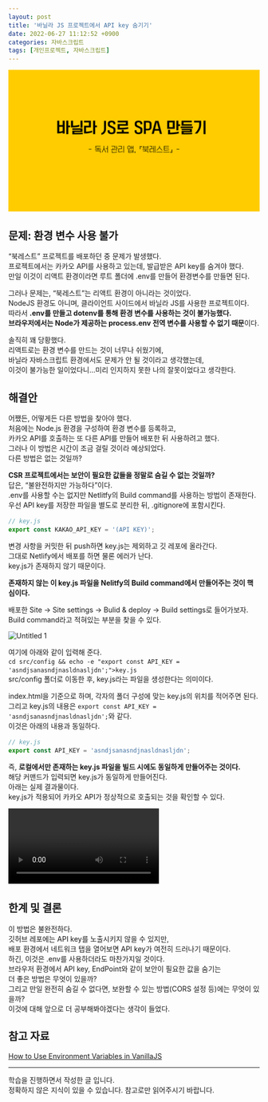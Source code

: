 ```yaml
---
layout: post
title: '바닐라 JS 프로젝트에서 API key 숨기기'
date: 2022-06-27 11:12:52 +0900
categories: 자바스크립트
tags: [개인프로젝트, 자바스크립트]
---
```

  
<img src="https://github.com/gitul0515/gitul0515.github.io/blob/main/_posts/image/bookrest/title.png?raw=true" alt="표제 이미지">
  
## 문제: 환경 변수 사용 불가  
“북레스트” 프로젝트를 배포하던 중 문제가 발생했다.   
프로젝트에서는 카카오 API를 사용하고 있는데, 발급받은 API key를 숨겨야 했다.   
만일 이것이 리액트 환경이라면 루트 폴더에 .env를 만들어 환경변수를 만들면 된다.   
  
그러나 문제는, “북레스트”는 리액트 환경이 아니라는 것이었다.  
NodeJS 환경도 아니며, 클라이언트 사이드에서 바닐라 JS를 사용한 프로젝트이다.   
따라서 **.env를 만들고 dotenv를 통해 환경 변수를 사용하는 것이 불가능했다.**   
**브라우저에서는 Node가 제공하는 process.env 전역 변수를 사용할 수 없기 때문**이다.   
  
솔직히 꽤 당황했다.   
리액트로는 환경 변수를 만드는 것이 너무나 쉬웠기에,   
바닐라 자바스크립트 환경에서도 문제가 안 될 것이라고 생각했는데,   
이것이 불가능한 일이었다니…미리 인지하지 못한 나의 잘못이었다고 생각한다.   
  
## 해결안  
어쨌든, 어떻게든 다른 방법을 찾아야 했다.   
처음에는 Node.js 환경을 구성하여 환경 변수를 등록하고,  
카카오 API를 호출하는 또 다른 API를 만들어 배포한 뒤 사용하려고 했다.   
그러나 이 방법은 시간이 조금 걸릴 것이라 예상되었다.   
다른 방법은 없는 것일까?   
  
**CSR 프로젝트에서는 보안이 필요한 값들을 정말로 숨길 수 없는 것일까?**   
답은, “불완전하지만 가능하다”이다.   
.env를 사용할 수는 없지만 Netlitfy의 Build command를 사용하는 방법이 존재한다.   
우선 API key를 저장한 파일을 별도로 분리한 뒤, .gitignore에 포함시킨다.   
  
```JavaScript
// key.js
export const KAKAO_API_KEY = '(API KEY)';
```  
  
변경 사항을 커밋한 뒤 push하면  key.js는 제외하고 깃 레포에 올라간다.   
그대로 Netlify에서 배포를 하면 물론 에러가 난다.  
key.js가 존재하지 않기 때문이다.   
  
**존재하지 않는 이 key.js 파일을 Nelitfy의 Build command에서 만들어주는 것이 핵심이다.**   
  
배포한 Site -> Site settings -> Bulid & deploy -> Build settings로 들어가보자.    
Build command라고 적혀있는 부분을 찾을 수 있다.  
  
![Untitled 1](https://user-images.githubusercontent.com/80658269/189532233-a2e07718-6b38-448a-9947-6444ccd5b1f2.png)
  
여기에 아래와 같이 입력해 준다.   
`cd src/config && echo -e "export const API_KEY = 'asndjsanasndjnasldnasljdn';">key.js`  
src/config 폴더로 이동한 후, key.js라는 파일을 생성한다는 의미이다.   

index.html을 기준으로 하며, 각자의 폴더 구성에 맞는 key.js의 위치를 적어주면 된다.   
그리고 key.js의 내용은 `export const API_KEY = 'asndjsanasndjnasldnasljdn';`와 같다.  
이것은 아래의 내용과 동일하다.   
  
```jsx
// key.js
export const API_KEY = 'asndjsanasndjnasldnasljdn';
```
  
즉, **로컬에서만 존재하는 key.js 파일을 빌드 시에도 동일하게 만들어주는 것이다.**   
해당 커맨드가 입력되면 key.js가 동일하게 만들어진다.   
아래는 실제 결과물이다.   
key.js가 적용되어 카카오 API가 정상적으로 호출되는 것을 확인할 수 있다.  

<video width="60%" controls="controls">
  <source src="https://user-images.githubusercontent.com/80658269/189532234-a1ec51e1-5207-4a51-a24f-072afc5b1761.mp4" type="video/mp4">
</video>

## 한계 및 결론  
이 방법은 불완전하다.   
깃허브 레포에는 API key를 노출시키지 않을 수 있지만,   
배포 환경에서 네트워크 탭을 열어보면 API key가 여전히 드러나기 때문이다.   
하긴, 이것은 .env를 사용하더라도 마찬가지일 것이다.   
브라우저 환경에서 API key, EndPoint와 같이 보안이 필요한 값을 숨기는   
더 좋은 방법은 무엇이 있을까?   
그리고 만일 완전히 숨길 수 없다면, 보완할 수 있는 방법(CORS 설정 등)에는 무엇이 있을까?   
이것에 대해 앞으로 더 공부해봐야겠다는 생각이 들었다.   

## 참고 자료  
[How to Use Environment Variables in VanillaJS](https://www.freecodecamp.org/news/how-to-use-environment-variables-in-vanillajs/)

--------------------------------------------------------------------

학습을 진행하면서 작성한 글 입니다.    
정확하지 않은 지식이 있을 수 있습니다. 참고로만 읽어주시기 바랍니다.   